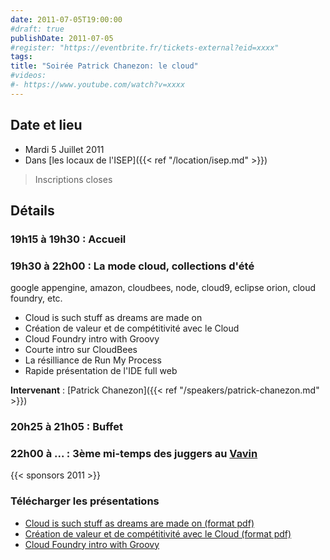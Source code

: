 ```yaml
---
date: 2011-07-05T19:00:00
#draft: true
publishDate: 2011-07-05
#register: "https://eventbrite.fr/tickets-external?eid=xxxx"
tags:
title: "Soirée Patrick Chanezon: le cloud"
#videos:
#- https://www.youtube.com/watch?v=xxxx
---
```


## Date et lieu

* Mardi 5 Juillet 2011
* Dans [les locaux de l'ISEP]({{< ref "/location/isep.md" >}})

> Inscriptions closes

## Détails

### 19h15 à 19h30 : Accueil

### 19h30 à 22h00 : La mode cloud, collections d'été

google appengine, amazon, cloudbees, node, cloud9, eclipse orion, cloud foundry, etc.

* Cloud is such stuff as dreams are made on
* Création de valeur et de compétitivité avec le Cloud
* Cloud Foundry intro with Groovy
* Courte intro sur CloudBees
* La résilliance de Run My Process
* Rapide présentation de l'IDE full web

**Intervenant** : [Patrick Chanezon]({{< ref "/speakers/patrick-chanezon.md" >}})

### 20h25 à 21h05 : Buffet

### 22h00 à ... : 3ème mi-temps des juggers au [Vavin](https://www.google.com/maps/dir//48.84398,2.330533/@48.8439685,2.2603067,12z)

{{< sponsors 2011 >}}

### Télécharger les présentations

* [Cloud is such stuff as dreams are made on (format pdf)](/resources/2011/cloud-dreams.pdf)
* [Création de valeur et de compétitivité avec le Cloud (format pdf)](/resources/2011/CloudetSSII.pdf)
* [Cloud Foundry intro with Groovy](/resources/2011/CloudFoundryintrowithGroovy.pdf)
